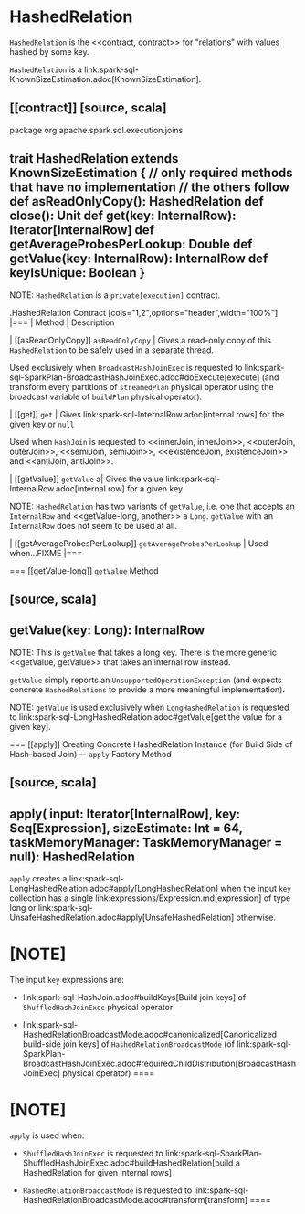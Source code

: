 # HashedRelation

`HashedRelation` is the <<contract, contract>> for "relations" with values hashed by some key.

`HashedRelation` is a link:spark-sql-KnownSizeEstimation.adoc[KnownSizeEstimation].

[[contract]]
[source, scala]
----
package org.apache.spark.sql.execution.joins

trait HashedRelation extends KnownSizeEstimation {
  // only required methods that have no implementation
  // the others follow
  def asReadOnlyCopy(): HashedRelation
  def close(): Unit
  def get(key: InternalRow): Iterator[InternalRow]
  def getAverageProbesPerLookup: Double
  def getValue(key: InternalRow): InternalRow
  def keyIsUnique: Boolean
}
----

NOTE: `HashedRelation` is a `private[execution]` contract.

.HashedRelation Contract
[cols="1,2",options="header",width="100%"]
|===
| Method
| Description

| [[asReadOnlyCopy]] `asReadOnlyCopy`
| Gives a read-only copy of this `HashedRelation` to be safely used in a separate thread.

Used exclusively when `BroadcastHashJoinExec` is requested to link:spark-sql-SparkPlan-BroadcastHashJoinExec.adoc#doExecute[execute] (and transform every partitions of `streamedPlan` physical operator using the broadcast variable of `buildPlan` physical operator).

| [[get]] `get`
| Gives link:spark-sql-InternalRow.adoc[internal rows] for the given key or `null`

Used when `HashJoin` is requested to <<innerJoin, innerJoin>>, <<outerJoin, outerJoin>>, <<semiJoin, semiJoin>>, <<existenceJoin, existenceJoin>> and <<antiJoin, antiJoin>>.

| [[getValue]] `getValue`
a| Gives the value link:spark-sql-InternalRow.adoc[internal row] for a given key

NOTE: `HashedRelation` has two variants of `getValue`, i.e. one that accepts an `InternalRow` and <<getValue-long, another>> a `Long`. `getValue` with an `InternalRow` does not seem to be used at all.

| [[getAverageProbesPerLookup]] `getAverageProbesPerLookup`
| Used when...FIXME
|===

=== [[getValue-long]] `getValue` Method

[source, scala]
----
getValue(key: Long): InternalRow
----

NOTE: This is `getValue` that takes a long key. There is the more generic <<getValue, getValue>> that takes an internal row instead.

`getValue` simply reports an `UnsupportedOperationException` (and expects concrete `HashedRelations` to provide a more meaningful implementation).

NOTE: `getValue` is used exclusively when `LongHashedRelation` is requested to link:spark-sql-LongHashedRelation.adoc#getValue[get the value for a given key].

=== [[apply]] Creating Concrete HashedRelation Instance (for Build Side of Hash-based Join) -- `apply` Factory Method

[source, scala]
----
apply(
  input: Iterator[InternalRow],
  key: Seq[Expression],
  sizeEstimate: Int = 64,
  taskMemoryManager: TaskMemoryManager = null): HashedRelation
----

`apply` creates a link:spark-sql-LongHashedRelation.adoc#apply[LongHashedRelation] when the input `key` collection has a single link:expressions/Expression.md[expression] of type long or link:spark-sql-UnsafeHashedRelation.adoc#apply[UnsafeHashedRelation] otherwise.

[NOTE]
====
The input `key` expressions are:

* link:spark-sql-HashJoin.adoc#buildKeys[Build join keys] of `ShuffledHashJoinExec` physical operator

* link:spark-sql-HashedRelationBroadcastMode.adoc#canonicalized[Canonicalized build-side join keys] of `HashedRelationBroadcastMode` (of link:spark-sql-SparkPlan-BroadcastHashJoinExec.adoc#requiredChildDistribution[BroadcastHashJoinExec] physical operator)
====

[NOTE]
====
`apply` is used when:

* `ShuffledHashJoinExec` is requested to link:spark-sql-SparkPlan-ShuffledHashJoinExec.adoc#buildHashedRelation[build a HashedRelation for given internal rows]

* `HashedRelationBroadcastMode` is requested to link:spark-sql-HashedRelationBroadcastMode.adoc#transform[transform]
====
